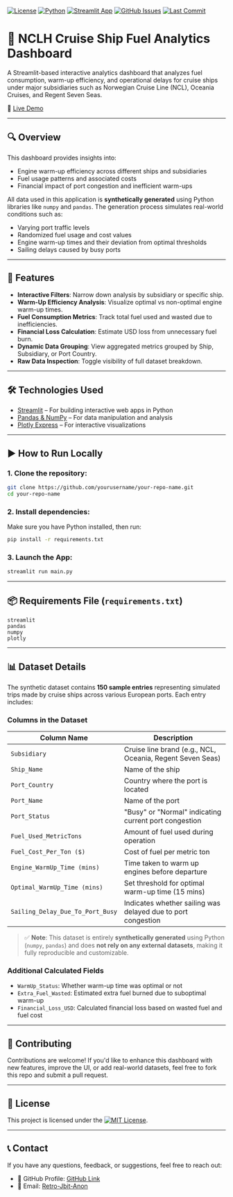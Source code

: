 [![License](https://img.shields.io/badge/License-MIT-blue.svg )](LICENSE)
[![Python](https://img.shields.io/badge/Python-3.8%2B-blue.svg )]()
[![Streamlit App](https://img.shields.io/badge/Streamlit-Deployed-faa05a?logo=streamlit&logoColor=white)]( https://w9qpkw2wrmvjhrshyp6i4p.streamlit.app/ )
[![GitHub Issues](https://img.shields.io/github/issues/Retro-Jbit-Anon/PortPulse )](https://github.com/Retro-Jbit-Anon/PortPulse/issues )
[![Last Commit](https://img.shields.io/github/last-commit/Retro-Jbit-Anon/PortPulse )](https://github.com/Retro-Jbit-Anon/PortPulse )



# 🚢 NCLH Cruise Ship Fuel Analytics Dashboard

A Streamlit-based interactive analytics dashboard that analyzes fuel consumption, warm-up efficiency, and operational delays for cruise ships under major subsidiaries such as Norwegian Cruise Line (NCL), Oceania Cruises, and Regent Seven Seas.

🔗 [Live Demo](https://w9qpkw2wrmvjhrshyp6i4p.streamlit.app/ )

---

## 🔍 Overview

This dashboard provides insights into:
- Engine warm-up efficiency across different ships and subsidiaries
- Fuel usage patterns and associated costs
- Financial impact of port congestion and inefficient warm-ups

All data used in this application is **synthetically generated** using Python libraries like `numpy` and `pandas`. The generation process simulates real-world conditions such as:
- Varying port traffic levels
- Randomized fuel usage and cost values
- Engine warm-up times and their deviation from optimal thresholds
- Sailing delays caused by busy ports
---

## 🧰 Features

- **Interactive Filters**: Narrow down analysis by subsidiary or specific ship.
- **Warm-Up Efficiency Analysis**: Visualize optimal vs non-optimal engine warm-up times.
- **Fuel Consumption Metrics**: Track total fuel used and wasted due to inefficiencies.
- **Financial Loss Calculation**: Estimate USD loss from unnecessary fuel burn.
- **Dynamic Data Grouping**: View aggregated metrics grouped by Ship, Subsidiary, or Port Country.
- **Raw Data Inspection**: Toggle visibility of full dataset breakdown.

---

## 🛠️ Technologies Used

- [Streamlit](https://streamlit.io ) – For building interactive web apps in Python
- [Pandas & NumPy](https://pandas.pydata.org/ ) – For data manipulation and analysis
- [Plotly Express](https://plotly.com/python/ ) – For interactive visualizations

---

## ▶️ How to Run Locally

### 1. Clone the repository:
```bash
git clone https://github.com/yourusername/your-repo-name.git 
cd your-repo-name
```
### 2. Install dependencies:
Make sure you have Python installed, then run:

```bash
pip install -r requirements.txt
```

### 3. Launch the App:

```bash
streamlit run main.py
```

---

## 📦 Requirements File (`requirements.txt`)

```nginx
streamlit
pandas
numpy
plotly
```

---

## 📊 Dataset Details

The synthetic dataset contains **150 sample entries** representing simulated trips made by cruise ships across various European ports. Each entry includes:

### Columns in the Dataset

| Column Name                   | Description |
|-------------------------------|-------------|
| `Subsidiary`                  | Cruise line brand (e.g., NCL, Oceania, Regent Seven Seas) |
| `Ship_Name`                   | Name of the ship |
| `Port_Country`                | Country where the port is located |
| `Port_Name`                   | Name of the port |
| `Port_Status`                 | "Busy" or "Normal" indicating current port congestion |
| `Fuel_Used_MetricTons`        | Amount of fuel used during operation |
| `Fuel_Cost_Per_Ton ($)`       | Cost of fuel per metric ton |
| `Engine_WarmUp_Time (mins)`   | Time taken to warm up engines before departure |
| `Optimal_WarmUp_Time (mins)`  | Set threshold for optimal warm-up time (15 mins) |
| `Sailing_Delay_Due_To_Port_Busy` | Indicates whether sailing was delayed due to port congestion |

> ✅ **Note**: This dataset is entirely **synthetically generated** using Python (`numpy`, `pandas`) and does **not rely on any external datasets**, making it fully reproducible and customizable.

### Additional Calculated Fields

- `WarmUp_Status`: Whether warm-up time was optimal or not  
- `Extra_Fuel_Wasted`: Estimated extra fuel burned due to suboptimal warm-up  
- `Financial_Loss_USD`: Calculated financial loss based on wasted fuel and fuel cost

---


## 🤝 Contributing

Contributions are welcome! If you'd like to enhance this dashboard with new features, improve the UI, or add real-world datasets, feel free to fork this repo and submit a pull request.

---

## 📄 License

This project is licensed under the [![MIT License](https://img.shields.io/badge/License-MIT-blue.svg )](LICENSE).

---

## 📞 Contact

If you have any questions, feedback, or suggestions, feel free to reach out:

- 💼 GitHub Profile: [GitHub Link]( https://github.com/Retro-Jbit-Anon )
- 📧 Email: [Retro-Jbit-Anon](mailto:jidaarabbas@gmail.com)
